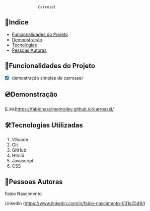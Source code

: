                    Carrosel

 
 ## 🎯Indice

- <a href="#funcionalidades">Funcionalidades do Projeto</a>
- <a href="#demonstracao">Demonstração</a>
- <a href="#tecnologias">Tecnologias</a>
- <a href="#autoras">Pessoas Autoras</a>

## 🔩Funcionalidades do Projeto

- [x] demostração simples de carrossel

## 💿Demonstração

[Link]https://fabionascimentodev.github.io/carrossel/

## 🛠Tecnologias Utilizadas

1. VScode
2. Git
3. GitHub
4. Html5
5. Javascript
6. CSS

## 🐼Pessoas Autoras

Fabio Nascimento

Linkedin (https://www.linkedin.com/in/fabio-nascimento-031a2549/)

